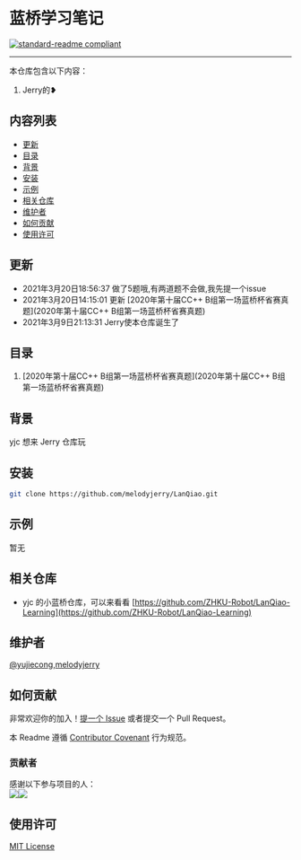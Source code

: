 # 蓝桥学习笔记

[![standard-readme compliant](https://img.shields.io/badge/readme%20style-standard-brightgreen.svg?style=flat-square)](.)

***

本仓库包含以下内容：

1. Jerry的❥

## 内容列表

- [更新](#更新)
- [目录](#目录)
- [背景](#背景)
- [安装](#安装)
- [示例](#示例)
- [相关仓库](#相关仓库)
- [维护者](#维护者)
- [如何贡献](#如何贡献)
- [使用许可](#使用许可)

## 更新

- 2021年3月20日18:56:37 做了5题哦,有两道题不会做,我先提一个issue
- 2021年3月20日14:15:01 更新 [2020年第十届CC++ B组第一场蓝桥杯省赛真题](2020年第十届CC++ B组第一场蓝桥杯省赛真题) 
- 2021年3月9日21:13:31 Jerry使本仓库诞生了

## 目录

1. [2020年第十届CC++ B组第一场蓝桥杯省赛真题](2020年第十届CC++ B组第一场蓝桥杯省赛真题) 

## 背景

yjc 想来 Jerry 仓库玩

## 安装

```sh
git clone https://github.com/melodyjerry/LanQiao.git
```


## 示例

暂无

## 相关仓库

- yjc 的小蓝桥仓库，可以来看看 [https://github.com/ZHKU-Robot/LanQiao-Learning](https://github.com/ZHKU-Robot/LanQiao-Learning)

## 维护者

[@yujiecong](https://github.com/yujiecong),[melodyjerry](https://github.com/melodyjerry)

## 如何贡献

非常欢迎你的加入！[提一个 Issue](./issues/new) 或者提交一个 Pull Request。


本 Readme 遵循 [Contributor Covenant](http://contributor-covenant.org/version/1/3/0/) 行为规范。

### 贡献者

感谢以下参与项目的人：  
<a href="graphs/contributors"><img src="https://avatars2.githubusercontent.com/u/44287052?s=60&amp;v=4" /></a><a href="graphs/contributors"><img src="https://avatars.githubusercontent.com/u/47730856?s=60&amp;v=4" /></a>

## 使用许可

[MIT License](./blob/master/LICENSE)